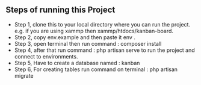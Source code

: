 ## Steps of running this Project 

- Step 1, clone this to your local directory where you can run the project. e.g. if you are using xammp then  xammp/htdocs/kanban-board.
- Step 2, copy env.example and then paste it env .
- Step 3, open terminal then run command : composer install
- Step 4, after that run command : php artisan serve to run the project and connect to environments.
- Step 5, Have to create a database named : kanban
- Step 6, For creating tables run command on terminal : php artisan migrate

